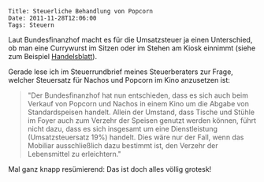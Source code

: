 	Title: Steuerliche Behandlung von Popcorn
	Date: 2011-11-28T12:06:00
	Tags: Steuern

Laut Bundesfinanzhof macht es für die Umsatzsteuer ja einen Unterschied,
ob man eine Currywurst im Sitzen oder im Stehen am Kiosk einnimmt (siehe
zum Beispiel
[Handelsblatt](http://www.handelsblatt.com/unternehmen/handel-dienstleister/7-prozent-im-stehen-19-prozent-im-sitzen-/4534688.html)).

Gerade lese ich im Steuerrundbrief meines Steuerberaters zur Frage,
welcher Steuersatz für Nachos und Popcorn im Kino anzusetzen ist:

> "Der Bundesfinanzhof hat nun entschieden, dass es sich auch beim
> Verkauf von Popcorn und Nachos in einem Kino um die Abgabe von
> Standardspeisen handelt. Allein der Umstand, dass Tische und Stühle im
> Foyer auch zum Verzehr der Speisen genutzt werden können, führt nicht
> dazu, dass es sich insgesamt um eine Dienstleistung (Umsatzsteuersatz
> 19%) handelt. Dies wäre nur der Fall, wenn das Mobiliar ausschließlich
> dazu bestimmt ist, den Verzehr der Lebensmittel zu erleichtern."

Mal ganz knapp resümierend: Das ist doch alles völlig grotesk!

